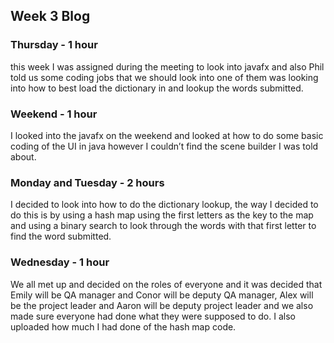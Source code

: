 ## Week 3 Blog

### Thursday - 1 hour
this week I was assigned during the meeting to look into javafx and also Phil told us some coding jobs that we should look into one of them was looking into how to best load the dictionary in and lookup the words submitted.

### Weekend - 1 hour
I looked into the javafx on the weekend and looked at how to do some basic coding of the UI in java however I couldn’t find the scene builder I was told about.

### Monday and Tuesday - 2 hours
I decided to look into how to do the dictionary lookup, the way I decided to do this is by using a hash map using the first letters as the key to the map and using a binary search to look through the words with that first letter to find the word submitted.

### Wednesday - 1 hour
We all met up and decided on the roles of everyone and it was decided that Emily will be QA manager and Conor will be deputy QA manager, Alex will be the project leader and Aaron will be deputy project leader and we also made sure everyone had done what they were supposed to do. I also uploaded how much I had done of the hash map code.
